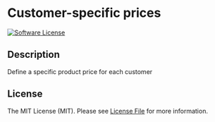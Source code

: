 # Customer-specific prices

[![Software License](https://img.shields.io/badge/license-MIT-brightgreen.svg?style=flat-square)](LICENSE.md)

## Description
Define a specific product price for each customer

## License

The MIT License (MIT). Please see [License File](LICENSE) for more information.
